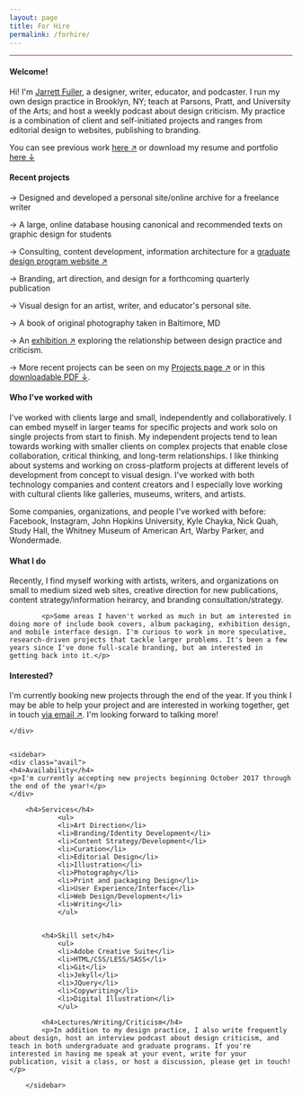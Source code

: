 ```yaml
---
layout: page
title: For Hire
permalink: /forhire/
---
```

<head>
<style type="text/css">
.profile {
  align-items: unset;
  border-top: 1px solid red;
}
.text {
align-items: unset;
}
/*
article li {
padding-bottom: 8px;
}
*/
.avail {
    width: 100%;
    background-color: rgba(255,0,0,0.1);
    border: 1px solid red;
    padding: 10px;
    box-sizing: border-box;
    margin-bottom: 10px;
}
.avail p {
    font-size: 20px;
    line-height: 26px;
}
.avail h4 {
padding-top: 0px;
}
sidebar h4 {
padding-top: 15px;
}
sidebar p {
  font-family: 'Karla', Helvetica, Arial, sans-serif;
  font-size: 16px;
  line-height: 22px;
}
</style>
</head>

<!------------------------->

<body>

<!--<img class="img-hero" src="/images/portrait.jpg"/>-->

<div class="profile">
<div class="text">

<div class="profile_section">
<h4>Welcome!</h4>
<article><p>Hi! I'm <a href="about">Jarrett Fuller</a>, a designer, writer, educator, and podcaster. I run my own design practice in Brooklyn, NY; teach at Parsons, Pratt, and University of the Arts; and host a weekly podcast about design criticism. My practice is a combination of client and self-initiated projects and ranges from editorial design to websites, publishing to branding.</p>

<p>You can see previous work <a href="/projects">here ↗</a> or download my resume and portfolio <a href="/extras/jarrettfuller-work.pdf">here ↓</a></p>

</article>
</div>

<div class="profile_section">
        <h4>Recent projects</h4>
            <article>
            <p>→ Designed and developed a personal site/online archive for a freelance writer</p>
            <p>→ A large, online database housing canonical and recommended texts on graphic design for students</p>
            <p>→ Consulting, content development, information architecture for a <a href="http://www.micadesign.org">graduate design program website ↗</a></p>
            <p>→ Branding, art direction, and design for a forthcoming quarterly publication</p>
            <p>→ Visual design for an artist, writer, and educator's personal site.</p>
            <p>→ A book of original photography taken in Baltimore, MD</p>
            <p>→ An <a href="http://jarrettfuller.com/projects/talk">exhibition ↗</a> exploring the relationship between design practice and criticism.</p>
            <p>→ More recent projects can be seen on my <a href="/projects">Projects page ↗</a> or in this <a href="/extras/jarrettfuller-work.pdf">downloadable PDF ↓</a>.</p>

</article>
</div>

<!--
<div class="profile_section">
        <h4>Recent projects</h4>
            <article>
            <ul>
            <li><img src="/images/projects/kylechayka-1.png">↑ Designed and developed a personal site/online archive for a <a href="http://www.kylechayka.com">freelance writer ↗</a></li>
            <li><img src="/images/projects/kylechayka-1.png">
            Consulting, content development, information architecture for a <a href="http://www.micadesign.org">graduate design program website.</a></li>
            <li>Branding, art direction, and design for a forthcoming new quarterly publication</li>
            <li><img src="https://scontent-iad3-1.cdninstagram.com/t51.2885-15/e35/19955372_150404288846837_1998528053256388608_n.jpg">↑ A book of original photography from Baltimore, MD</li>
            <li><img src="/images/projects/sts-exhibition-1.jpg">↑ An exhibition exploring the relationship between design practice and criticism.</li>
            <li>→ More recent projects can be seen on my <a href="/projects">Projects</a> page.</li>
</ul>
</article>
</div>
-->

<div class="profile_section">
<h4>Who I've worked with</h4>
<article><p>I've worked with clients large and small, independently and collaboratively. I can embed myself in larger teams for specific projects and work solo on single projects from start to finish. My independent projects tend to lean towards working with smaller clients on complex projects that enable close collaboration, critical thinking, and long-term relationships. I like thinking about systems and working on cross-platform projects at different levels of development from concept to visual design. I've worked with both technology companies and content creators and I especially love working with cultural clients like galleries, museums, writers, and artists.</p>

<p>Some companies, organizations, and people I've worked with before: Facebook, Instagram, John Hopkins University, Kyle Chayka, Nick Quah, Study Hall, the Whitney Museum of American Art, Warby Parker, and Wondermade.</p>
</article>
</div>

<div class="profile_section">
        <h4>What I do</h4>
            <article><p>Recently, I find myself working with artists, writers, and organizations on small to medium sized web sites, creative direction for new publications, content strategy/information heirarcy, and branding consultation/strategy.</p>

            <p>Some areas I haven't worked as much in but am interested in doing more of include book covers, album packaging, exhibition design, and mobile interface design. I'm curious to work in more speculative, research-driven projects that tackle larger problems. It's been a few years since I've done full-scale branding, but am interested in getting back into it.</p>
</article>
</div>

<div class="profile_section">
        <h4>Interested?</h4>
            <article><p>I'm currently booking new projects through the end of the year. If you think I may be able to help your project and are interested in working together, get in touch <a href="mailto:jarrettfuller@gmail.com">via email ↗</a>. I'm looking forward to talking more!</p>
</article>
</div>

    </div>


    <sidebar>
    <div class="avail">
    <h4>Availability</h4>
    <p>I'm currently accepting new projects beginning October 2017 through the end of the year!</p>
    </div>

        <h4>Services</h4>
                <ul>
                <li>Art Direction</li>
                <li>Branding/Identity Development</li>
                <li>Content Strategy/Development</li>
                <li>Curation</li>
                <li>Editorial Design</li>
                <li>Illustration</li>
                <li>Photography</li>
                <li>Print and packaging Design</li>
                <li>User Experience/Interface</li>
                <li>Web Design/Development</li>
                <li>Writing</li>
                </ul>


            <h4>Skill set</h4>
                <ul>
                <li>Adobe Creative Suite</li>
                <li>HTML/CSS/LESS/SASS</li>
                <li>Git</li>
                <li>Jekyll</li>
                <li>JQuery</li>
                <li>Copywriting</li>
                <li>Digital Illustration</li>
                </ul>

            <h4>Lectures/Writing/Criticism</h4>
            <p>In addition to my design practice, I also write frequently about design, host an interview podcast about design criticism, and teach in both undergraduate and graduate programs. If you're interested in having me speak at your event, write for your publication, visit a class, or host a discussion, please get in touch!</p>

        </sidebar>


